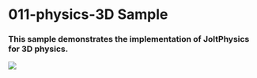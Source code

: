 # 011-physics-3D Sample

### This sample demonstrates the implementation of JoltPhysics for 3D physics.

![](https://i.rawr.dev/sample11-min-2.gif)
